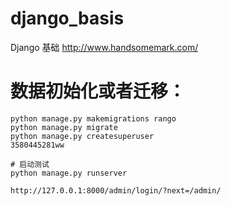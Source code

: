 # django_basis
Django 基础 http://www.handsomemark.com/

# 数据初始化或者迁移：
```
python manage.py makemigrations rango
python manage.py migrate
python manage.py createsuperuser
3580445281ww

# 启动测试
python manage.py runserver

http://127.0.0.1:8000/admin/login/?next=/admin/
```
